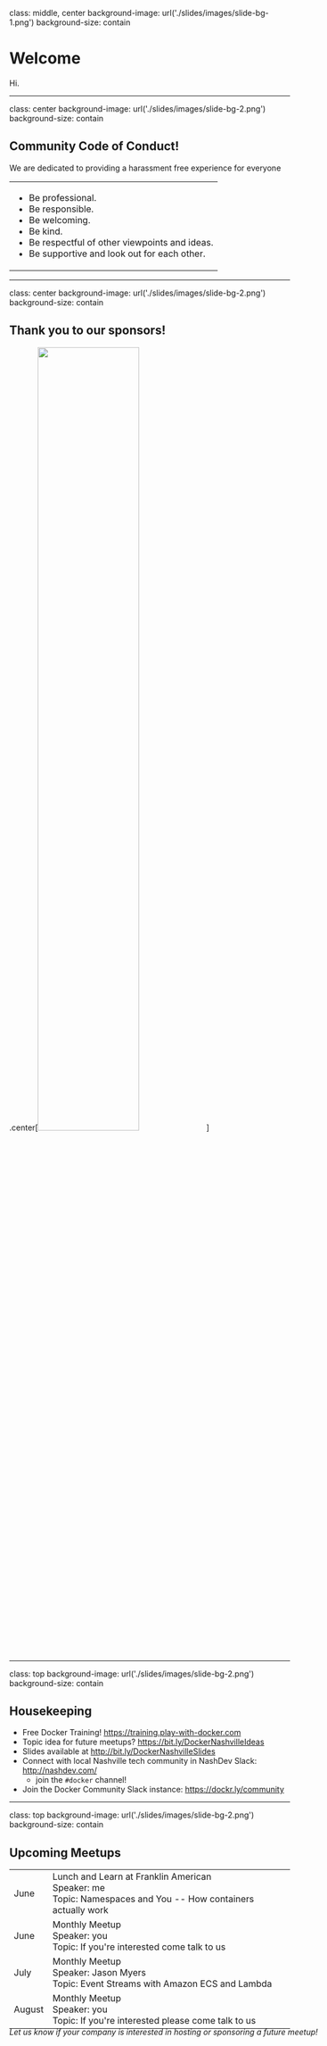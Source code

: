 class: middle, center
background-image: url('./slides/images/slide-bg-1.png')
background-size: contain

# Welcome

Hi.

---
class: center
background-image: url('./slides/images/slide-bg-2.png')
background-size: contain

## Community Code of Conduct!

We are dedicated to providing a harassment free experience for everyone

<table>
<tbody>
  <tr>
    <td style="text-align: left; vertical-align: top">
      <ul>
        <li>Be professional.</li>
        <li>Be responsible.</li>
        <li>Be welcoming.</li>
        <li>Be kind.</li>
        <li>Be respectful of other viewpoints and ideas.</li>
        <li>Be supportive and look out for each other.</li>
      </ul>
    </td>
  </tr>
</tbody>
</table>

<!--
<td style="text-align: left; vertical-align: top; width: 65%">
<ul>
<li>Offensive, inappropriate, or unwanted comments related to gender, gender identity or expression, sexual orientation, disability, physical appearance, body size, race, ethnicity, national origin, religion, or age, or other protected categories under applicable law.</li>
<li>Visual harassment eg. sexual imagery or use of sexual language at Docker community events</li>
<li>Disrespect towards differences of opinion</li>
<li>Deliberate intimidation, stalking, harassing photography or recording</li>
<li>Sustained disruption of talks or other events</li>
<li>Inappropriate or unwanted physical contact</li>
<li>Intimidation or bullying (online or in-person)</li>
<li>Unwelcome sexual attention</li>
</ul>
</td>-->

---
class: center
background-image: url('./slides/images/slide-bg-2.png')
background-size: contain
## Thank you to our sponsors!

.center[<img src="https://www.franklinamerican.com/img/FAMC_Logo.png" style="width: 60%; position: relative">]

<span style="width: 100%; position: fixed; bottom: 7.5%">_Let us know if your company is interested in hosting or sponsoring a future meetup!_</span>

---
class: top
background-image: url('./slides/images/slide-bg-2.png')
background-size: contain
## Housekeeping

- Free Docker Training! https://training.play-with-docker.com
- Topic idea for future meetups? https://bit.ly/DockerNashvilleIdeas
- Slides available at http://bit.ly/DockerNashvilleSlides
- Connect with local Nashville tech community in NashDev Slack: http://nashdev.com/
  - join the `#docker` channel!
- Join the Docker Community Slack instance: https://dockr.ly/community

---
class: top
background-image: url('./slides/images/slide-bg-2.png')
background-size: contain

## Upcoming Meetups

<table>
<tbody>
  <tr>
    <td>June</td>
    <td>
      Lunch and Learn at Franklin American<br/>
      Speaker: me<br/>
      Topic: Namespaces and You -- How containers actually work
    </td>
  </tr>
  <tr>
    <td>June</td>
    <td>
      Monthly Meetup<br />
      Speaker: you<br />
      Topic: If you're interested come talk to us
    </td>
  </tr>
  <tr>
    <td>July</td>
    <td>
      Monthly Meetup<br />
      Speaker: Jason Myers<br />
      Topic: Event Streams with Amazon ECS and Lambda
    </td>
  </tr>
  <tr>
    <td>August</td>
    <td>
      Monthly Meetup<br />
      Speaker: you<br />
      Topic: If you're interested please come talk to us
    </td>
  </tr>
</tbody>
</table>